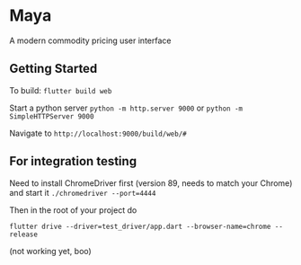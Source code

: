 # Maya

A modern commodity pricing user interface

## Getting Started

To build: ```flutter build web```

Start a python server ```python -m http.server 9000```
or ```python -m SimpleHTTPServer 9000```

Navigate to ```http://localhost:9000/build/web/#```


## For integration testing

Need to install ChromeDriver first (version 89, needs to match your Chrome) 
and start it ```./chromedriver --port=4444```

Then in the root of your project do
```
flutter drive --driver=test_driver/app.dart --browser-name=chrome --release
```
(not working yet, boo)